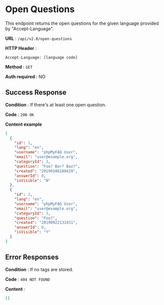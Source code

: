 # Open Questions

This endpoint returns the open questions for the given language provided by "Accept-Language".

**URL** : `/api/v2.0/open-questions`

**HTTP Header** :

```
Accept-Language: [language code]
```

**Method** : `GET`

**Auth required** : NO

## Success Response

**Condition** : If there's at least one open question.

**Code** : `200 OK`

**Content example**

```json
[
  {
    "id": 1,
    "lang": "en",
    "username": "phpMyFAQ User",
    "email": "user@example.org",
    "categoryId": 3,
    "question": "Foo? Bar? Baz?",
    "created": "20190106180429",
    "answerId": 0,
    "isVisible": "N"
  },
  {
    "id": 2,
    "lang": "en",
    "username": "phpMyFAQ User",
    "email": "user@example.org",
    "categoryId": 3,
    "question": "Foo?",
    "created": "20190922131431",
    "answerId": 0,
    "isVisible": "Y"
  }
]
```

## Error Responses

**Condition** : If no tags are stored.

**Code** : `404 NOT FOUND`

**Content** :

```json
[]
```
